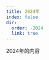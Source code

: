 ```yaml
---
title: 2024年
index: false
dir:
  order: -2024
  link: true
---
```


2024年的内容

<div class="catalog-display-container">
  <Catalog base='/article/2024/' />
</div>